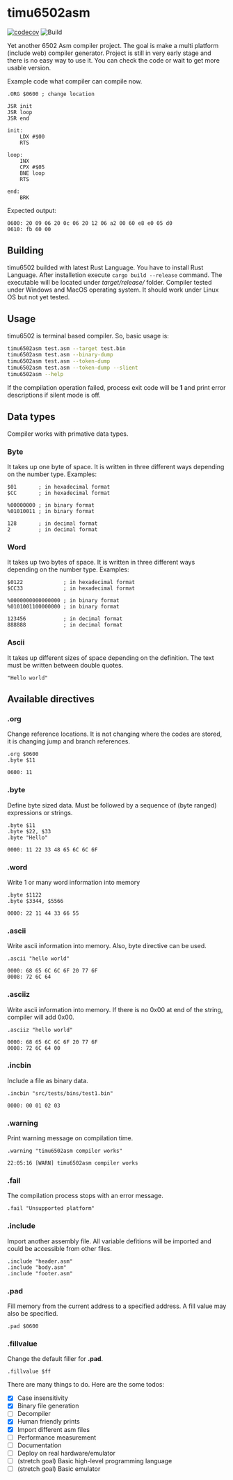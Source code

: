 # timu6502asm

[![codecov](https://codecov.io/gh/erhanbaris/timu6502asm/graph/badge.svg?token=GWS9VMW347)](https://codecov.io/gh/erhanbaris/timu6502asm)
![Build](https://github.com/erhanbaris/timu6502asm/actions/workflows/rust.yml/badge.svg)

Yet another 6502 Asm compiler project. The goal is make a multi platform (include web) compiler generator. Project is still in very early stage and there is no easy way to use it. You can check the code or wait to get more usable version.

Example code what compiler can compile now.
```assembly
.ORG $0600 ; change location

JSR init
JSR loop
JSR end

init:
    LDX #$00
    RTS

loop:
    INX
    CPX #$05
    BNE loop
    RTS

end:
    BRK
```

Expected output:
```
0600: 20 09 06 20 0c 06 20 12 06 a2 00 60 e8 e0 05 d0
0610: fb 60 00
```

## Building
timu6502 builded with latest Rust Language. You have to install Rust Language. After installetion execute ```cargo build --release``` command. The executable will be located under _target/release/_ folder.
Compiler tested under Windows and MacOS operating system. It should work under Linux OS but not yet tested.


## Usage
timu6502 is terminal based compiler. So, basic usage is:
```bash
timu6502asm test.asm --target test.bin
timu6502asm test.asm --binary-dump
timu6502asm test.asm --token-dump
timu6502asm test.asm --token-dump --slient
timu6502asm --help
```
If the compilation operation failed, process exit code will be **1** and print error descriptions if silent mode is off.

## Data types
Compiler works with primative data types.

### Byte
It takes up one byte of space. It is written in three different ways depending on the number type.
Examples:
```assembly
$01       ; in hexadecimal format
$CC       ; in hexadecimal format

%00000000 ; in binary format
%01010011 ; in binary format

128       ; in decimal format
2         ; in decimal format
```

### Word
It takes up two bytes of space. It is written in three different ways depending on the number type.
Examples:
```assembly
$0122             ; in hexadecimal format
$CC33             ; in hexadecimal format

%0000000000000000 ; in binary format
%0101001100000000 ; in binary format

123456            ; in decimal format
888888            ; in decimal format
```

### Ascii
It takes up different sizes of space depending on the definition. The text must be written between double quotes.
```assembly
"Hello world"
```

## Available directives

### .org
Change reference locations. It is not changing where the codes are stored, it is changing jump and branch references.
```assembly
.org $0600
.byte $11
```
```
0600: 11
```

### .byte
Define byte sized data. Must be followed by a sequence of (byte ranged) expressions or strings.

```assembly
.byte $11
.byte $22, $33
.byte "Hello"
```
```
0000: 11 22 33 48 65 6C 6C 6F
```

### .word
Write 1 or many word information into memory
```assembly
.byte $1122
.byte $3344, $5566
```
```
0000: 22 11 44 33 66 55
```

### .ascii
Write ascii information into memory. Also, byte directive can be used.
```assembly
.ascii "hello world"
```
```
0000: 68 65 6C 6C 6F 20 77 6F
0008: 72 6C 64
```

### .asciiz
Write ascii information into memory. If there is no 0x00 at end of the string, compiler will add 0x00.
```assembly
.asciiz "hello world"
```
```
0000: 68 65 6C 6C 6F 20 77 6F
0008: 72 6C 64 00
```

### .incbin
Include a file as binary data.
```assembly
.incbin "src/tests/bins/test1.bin"
```
```
0000: 00 01 02 03
```

### .warning
Print warning message on compilation time.
```assembly
.warning "timu6502asm compiler works"
```
```
22:05:16 [WARN] timu6502asm compiler works
```

### .fail
The compilation process stops with an error message.
```assembly
.fail "Unsupported platform"
```

### .include
Import another assembly file. All variable defitions will be imported and could be accessible from other files.
```assembly
.include "header.asm"
.include "body.asm"
.include "footer.asm"
```

### .pad
Fill memory from the current address to a specified address.  A fill value may also be specified.
```assembly
.pad $0600
```

### .fillvalue
Change the default filler for **.pad**.
```assembly
.fillvalue $ff
```

There are many things to do. Here are the some todos:
 - [X] Case insensitivity
 - [X] Binary file generation
 - [ ] Decompiler
 - [X] Human friendly prints
 - [X] Import different asm files
 - [ ] Performance measurement
 - [ ] Documentation
 - [ ] Deploy on real hardware/emulator
 - [ ] (stretch goal) Basic high-level programming language
 - [ ] (stretch goal) Basic emulator
